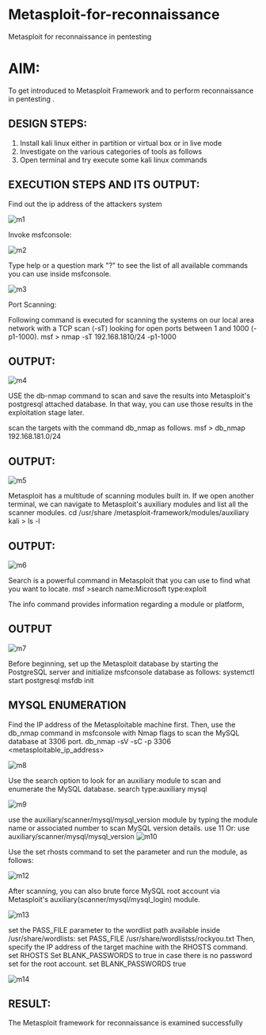 # Metasploit-for-reconnaissance
Metasploit for reconnaissance in pentesting

# AIM:

To get introduced to Metasploit Framework and to  perform reconnaissance  in pentesting .

## DESIGN STEPS:

1) Install kali linux either in partition or virtual box or in live mode
2) Investigate on the various categories of tools as follows
3) Open terminal and try execute some kali linux commands

## EXECUTION STEPS AND ITS OUTPUT:

Find out the ip address of the attackers system

![m1](https://github.com/anto-richard/Metasploit-for-reconnaissance/assets/93427534/adf4ec44-2581-4c00-b5af-f13d1f7ccf08)




Invoke msfconsole:

![m2](https://github.com/anto-richard/Metasploit-for-reconnaissance/assets/93427534/c4d90c44-8307-4444-9a38-91f7daf536de)




Type help or a question mark "?" to see the list of all available commands you can use inside msfconsole.

![m3](https://github.com/anto-richard/Metasploit-for-reconnaissance/assets/93427534/72d651bd-c819-4fc9-aa9e-f2165b561374)




Port Scanning:

Following command is executed for scanning the systems on our local area network with a TCP scan (-sT) looking for open ports between 1 and 1000 (-p1-1000). msf > nmap -sT 192.168.1810/24 -p1-1000

## OUTPUT:

![m4](https://github.com/anto-richard/Metasploit-for-reconnaissance/assets/93427534/97d087a9-a567-4411-b720-6bab7ba0844b)




USE the db-nmap command to scan and save the results into Metasploit's postgresql attached database. In that way, you can use those results in the exploitation stage later.

scan the targets with the command db_nmap as follows. msf > db_nmap 192.168.181.0/24


## OUTPUT:

![m5](https://github.com/anto-richard/Metasploit-for-reconnaissance/assets/93427534/c5f2dddc-f5ef-4558-af96-393fc1df021a)




Metasploit has a multitude of scanning modules built in. If we open another terminal, we can navigate to Metasploit's auxiliary modules and list all the scanner modules. cd /usr/share /metasploit-framework/modules/auxiliary kali > ls -l

## OUTPUT:

![m6](https://github.com/anto-richard/Metasploit-for-reconnaissance/assets/93427534/e2ce0ce4-41c5-4b53-815a-71f6b71cfeb9)



Search is a powerful command in Metasploit that you can use to find what you want to locate. msf >search name:Microsoft type:exploit

The info command provides information regarding a module or platform,

## OUTPUT
![m7](https://github.com/anto-richard/Metasploit-for-reconnaissance/assets/93427534/1a80a194-56c9-41df-a515-1c408ac47b77)



Before beginning, set up the Metasploit database by starting the PostgreSQL server and initialize msfconsole database as follows: systemctl start postgresql msfdb init

## MYSQL ENUMERATION

Find the IP address of the Metasploitable machine first. Then, use the db_nmap command in msfconsole with Nmap flags to scan the MySQL database at 3306 port. db_nmap -sV -sC -p 3306 <metasploitable_ip_address>

![m8](https://github.com/anto-richard/Metasploit-for-reconnaissance/assets/93427534/374db01c-16c6-4e7e-8069-ba1702ce2ba0)



Use the search option to look for an auxiliary module to scan and enumerate the MySQL database. search type:auxiliary mysql

![m9](https://github.com/anto-richard/Metasploit-for-reconnaissance/assets/93427534/44b4167c-478a-434e-b741-b39e768e938b)




use the auxiliary/scanner/mysql/mysql_version module by typing the module name or associated number to scan MySQL version details. use 11 Or: use auxiliary/scanner/mysql/mysql_version
![m10](https://github.com/anto-richard/Metasploit-for-reconnaissance/assets/93427534/6cf83232-66ca-49c9-945c-95c86c77edb2)




Use the set rhosts command to set the parameter and run the module, as follows:

![m12](https://github.com/anto-richard/Metasploit-for-reconnaissance/assets/93427534/505398f3-66dd-497a-9a61-47f9a94e4418)





After scanning, you can also brute force MySQL root account via Metasploit's auxiliary(scanner/mysql/mysql_login) module.

![m13](https://github.com/anto-richard/Metasploit-for-reconnaissance/assets/93427534/2b98dd3a-689e-42de-860d-8b6c01c85fe6)






set the PASS_FILE parameter to the wordlist path available inside /usr/share/wordlists: set PASS_FILE /usr/share/wordlistss/rockyou.txt Then, specify the IP address of the target machine with the RHOSTS command. set RHOSTS Set BLANK_PASSWORDS to true in case there is no password set for the root account. set BLANK_PASSWORDS true

![m14](https://github.com/anto-richard/Metasploit-for-reconnaissance/assets/93427534/c60080cb-7292-439a-af18-51cd7b53a3b4)







## RESULT:

The Metasploit framework for reconnaissance is  examined successfully
